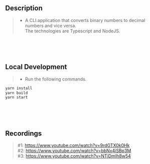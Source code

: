 ## Description
> - A CLI application that converts binary numbers to decimal numbers and vice versa. <br />
    The technologies are Typescript and NodeJS.

<br />
<br />
<br />



## Local Development
> - Run the following commands.
```bash
yarn install
yarn build
yarn start
```

<br />
<br />
<br />



## Recordings
> #1: https://www.youtube.com/watch?v=9rdGTX0k0Hk <br />
> #2: https://www.youtube.com/watch?v=bbNx4iSBp3M <br />
> #3: https://www.youtube.com/watch?v=NTjDmIh8w54 <br />
